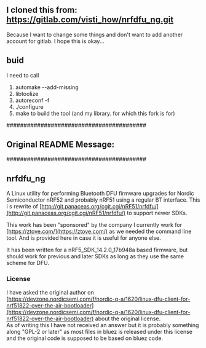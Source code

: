 ## I cloned this from: https://gitlab.com/visti_how/nrfdfu_ng.git 
Because I want to change some things and don't want to add another account for gitlab. I hope this is okay...

## buid
I need to call 
1. automake --add-missing
2. libtoolize
3. autoreconf -f 
4. ./configure
5. make
to build the tool (and my library. for which this fork is for)

#########################################
## Original README Message:
#########################################

## nrfdfu_ng

A Linux utility for performing Bluetooth DFU firmware upgrades for Nordic Semiconductor nRF52 and probably nRF51 using a regular BT interface. This i s rewrite of [http://git.panaceas.org/cgit.cgi/nRF51/nrfdfu/](http://git.panaceas.org/cgit.cgi/nRF51/nrfdfu/) to support newer SDKs.

This work has been "sponsored" by the company I currently work for [https://ztove.com/](https://ztove.com/) as we needed the command line tool. And is provided here in case it is useful for anyone else.

It has been written for a nRF5_SDK_14.2.0_17b948a based firmware, but should work for previous and later SDKs as long as they use the same scheme for DFU.

### License
I have asked the original author on [https://devzone.nordicsemi.com/f/nordic-q-a/1620/linux-dfu-client-for-nrf51822-over-the-air-bootloader](https://devzone.nordicsemi.com/f/nordic-q-a/1620/linux-dfu-client-for-nrf51822-over-the-air-bootloader) about the original license.  
As of writing this I have not received an answer but it is probably something along "GPL-2 or later" as most files in bluez is released under this license and the original code is supposed to be based on bluez code.
